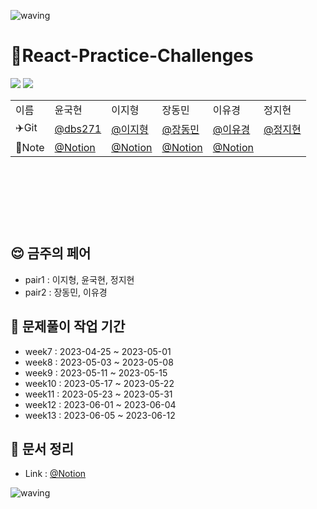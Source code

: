 
![waving](https://capsule-render.vercel.app/api?type=waving&height=200&text=KIT-Frontend-Team2&fontAlign=53&fontAlignY=40&color=gradient&section=header)


# 🐳React-Practice-Challenges

<img src="https://img.shields.io/badge/react-61DAFB?style=flat&logo=React&logoColor=white"> <img src="https://img.shields.io/badge/JavaScript-F7DF1E?style=flat&logo=JavaScript&logoColor=white" />
<table style="margin-left: auto; margin-right: auto; width: 600px; height: 200px;">
            <tr>
                <td>이름</td>
                <td>윤국현</td>
                <td>이지형</td>
                <td>장동민</td>
                <td>이유경</td>
                <td>정지현</td>
            </tr>
            <tr>
                <td>✈️Git</td>
                <td><a href="https://github.com/dbs271">@dbs271</a></td>
                <td><a href="https://github.com/Jihyeong00">@이지형</a></td>
                <td><a href="https://github.com/hidongmin37">@장동민</a></td>
                <td><a href="https://github.com/uniend">@이유경</a></td>
                <td><a href="https://github.com/jeje0311">@정지현</a></td>
            </tr>
            <tr>
                <td>📝Note</td>
                <td><a href="https://shrouded-neon-e05.notion.site/ab1f78955df44ea9b79d254e6ee9fe98?v=9a733b3d9adb49b69e76818ff0c90506">@Notion</a></td>
                <td><a href="https://lyrical-buffet-fad.notion.site/2fc13841555b4646a279baabc08ef780">@Notion</a></td>
                <td><a href="https://www.notion.so/hidongmin37/JANG-Dong-Min-s-Notion-01ea58d98c1e4785ac4515b33c316604">@Notion</a></td>
                <td><a href="https://www.notion.so/general-66ea43f29ab049edb8b12412fc161dab">@Notion</a></td>
                <td><a></a></td>
            </tr>
  </table>
  
## 😌 금주의 페어
- pair1 : 이지형, 윤국현, 정지현
- pair2 : 장동민, 이유경

## :book: 문제풀이 작업 기간
- week7 : 2023-04-25 ~ 2023-05-01
- week8 : 2023-05-03 ~ 2023-05-08
- week9 : 2023-05-11 ~ 2023-05-15
- week10 : 2023-05-17 ~  2023-05-22
- week11 : 2023-05-23 ~  2023-05-31
- week12 : 2023-06-01 ~  2023-06-04
- week13 : 2023-06-05 ~  2023-06-12

## 📓 문서 정리
- Link : <a href='https://koreait-front-team2.notion.site/2-8ca45e94b2b74ae9b006cc931f0f7e06'>@Notion</a>


![waving](https://capsule-render.vercel.app/api?type=waving&height=200&fontAlign=80&fontAlignY=40&color=gradient&section=footer)
